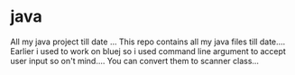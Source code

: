 # java
All my java project till date ...
This repo contains all my java files till date....
Earlier i used to work on bluej so i used command line argument to accept user input so on't mind....
You can convert them to scanner class...
